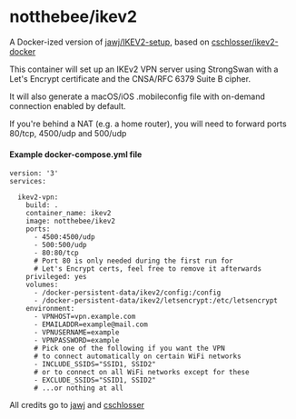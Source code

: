 # notthebee/ikev2
A Docker-ized version of [jawj/IKEV2-setup](https://github.com/jawj/IKEv2-setup), based on [cschlosser/ikev2-docker](https://github.com/cschlosser/ikev2-docker)

This container will set up an IKEv2 VPN server using StrongSwan with a Let's Encrypt certificate and the CNSA/RFC 6379 Suite B cipher.

It will also generate a macOS/iOS .mobileconfig file with on-demand connection enabled by default.

If you're behind a NAT (e.g. a home router), you will need to forward ports 80/tcp, 4500/udp and 500/udp

#### Example docker-compose.yml file
```
version: '3'
services:

  ikev2-vpn:
    build: .
    container_name: ikev2
    image: notthebee/ikev2
    ports:
      - 4500:4500/udp
      - 500:500/udp
      - 80:80/tcp 
      # Port 80 is only needed during the first run for
      # Let's Encrypt certs, feel free to remove it afterwards
    privileged: yes
    volumes:
      - /docker-persistent-data/ikev2/config:/config
      - /docker-persistent-data/ikev2/letsencrypt:/etc/letsencrypt
    environment:
      - VPNHOST=vpn.example.com
      - EMAILADDR=example@mail.com
      - VPNUSERNAME=example
      - VPNPASSWORD=example
      # Pick one of the following if you want the VPN
      # to connect automatically on certain WiFi networks
      - INCLUDE_SSIDS="SSID1, SSID2"
      # or to connect on all WiFi networks except for these
      - EXCLUDE_SSIDS="SSID1, SSID2"
      # ...or nothing at all
```

All credits go to [jawj](https://github.com/jawj) and [cschlosser](https://github.com/cschlosser)
